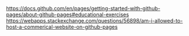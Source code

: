 https://docs.github.com/en/pages/getting-started-with-github-pages/about-github-pages#educational-exercises
https://webapps.stackexchange.com/questions/56898/am-i-allowed-to-host-a-commerical-website-on-github-pages

